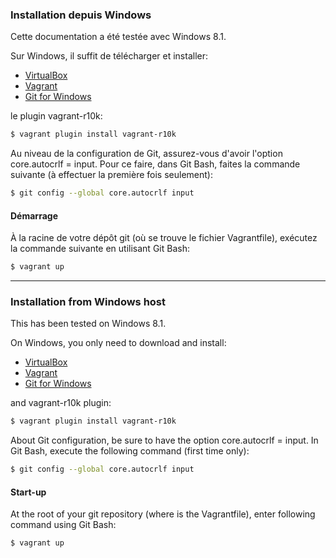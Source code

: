 ### Installation depuis Windows

Cette documentation a été testée avec Windows 8.1.

Sur Windows, il suffit de télécharger et installer:

* [VirtualBox](https://www.virtualbox.org/wiki/Downloads)
* [Vagrant](https://dl.bintray.com/mitchellh/vagrant/vagrant_1.7.2.msi)
* [Git for Windows](https://msysgit.github.io/)

le plugin vagrant-r10k: 

```sh
$ vagrant plugin install vagrant-r10k
``` 

Au niveau de la configuration de Git, assurez-vous d'avoir l'option core.autocrlf = input. Pour ce faire, dans Git Bash, faites la commande suivante (à effectuer la première fois seulement): 

```sh
$ git config --global core.autocrlf input
```

#### Démarrage

À la racine de votre dépôt git (où se trouve le fichier Vagrantfile), exécutez la commande suivante en utilisant Git Bash:

```sh
$ vagrant up
```

***

### Installation from Windows host

This has been tested on Windows 8.1.

On Windows, you only need to download and install:

* [VirtualBox](https://www.virtualbox.org/wiki/Downloads)
* [Vagrant](https://dl.bintray.com/mitchellh/vagrant/vagrant_1.7.2.msi)
* [Git for Windows](https://msysgit.github.io/)

and vagrant-r10k plugin: 

```sh
$ vagrant plugin install vagrant-r10k
``` 

About Git configuration, be sure to have the option core.autocrlf = input. In Git Bash, execute the following command (first time only): 

```sh
$ git config --global core.autocrlf input
```

#### Start-up

At the root of your git repository (where is the Vagrantfile), enter following command using Git Bash:

```sh
$ vagrant up
```

